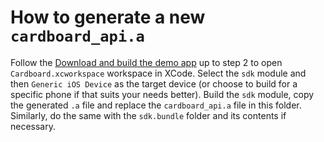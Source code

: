 # How to generate a new `cardboard_api.a`

Follow the [Download and build the demo app](https://developers.google.com/cardboard/develop/ios/quickstart#download_and_build_the_demo_app)
up to step 2 to open `Cardboard.xcworkspace` workspace in XCode. Select the
`sdk` module and then `Generic iOS Device` as the target device (or choose to
build for a specific phone if that suits your needs better). Build the `sdk`
module, copy the generated `.a` file and replace the `cardboard_api.a` file in
this folder. Similarly, do the same with the `sdk.bundle` folder and its
contents if necessary.
